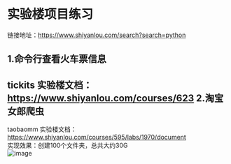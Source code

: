 实验楼项目练习
=========================
链接地址：https://www.shiyanlou.com/search?search=python

1.命令行查看火车票信息
------------------------
tickits
实验楼文档：https://www.shiyanlou.com/courses/623
2.淘宝女郎爬虫
------------------------
taobaomm
实验楼文档：https://www.shiyanlou.com/courses/595/labs/1970/document      
实现效果：创建100个文件夹，总共大约30G      
![image](https://www.github.com/hb918902/shiyanlou_practices/images/MM.png "github")
